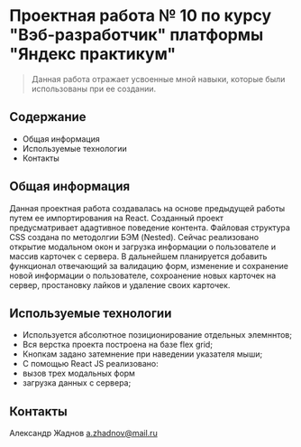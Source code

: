 # Проектная работа № 10 по курсу "Вэб-разработчик" платформы "Яндекс практикум"
> Данная работа отражает усвоенные мной навыки, которые были использованы при ее создании.


## Содержание
* Общая информация
* Используемые технологии
* Контакты


## Общая информация
Данная проектная работа создавалась на основе предыдущей работы путем ее импортирования на React. Созданный проект предусматривает адаgтивное поведение контента. Файловая структура CSS создана по методолгии БЭМ (Nested). Сейчас реализовано открытие модальном окон и загрузка информации о пользователе и массив карточек с сервера. В дальнейшем планируется добавить функционал отвечающий за валидацию форм, изменение и сохранение новой информации о пользователе, сохроанение новых карточек на сервер, простановку лайков и удаление своих карточек.


## Используемые технологии
- Используется абсолютное позиционирование отдельных элемннтов;
- Вся верстка проекта построена на базе flex grid;
- Кнопкам задано затемнение при наведении указателя мыши;
- С помощью React JS реализовано: 
- вызов трех модальных форм
- загрузка данных с сервера;



## Контакты
Александр Жаднов a.zhadnov@mail.ru

